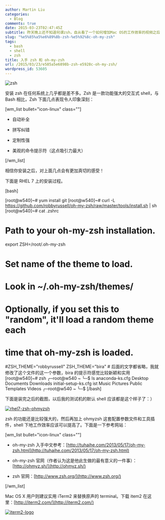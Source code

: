 ```yaml
---
author: Martin Liu
categories:
  - Blog
comments: true
date: 2015-03-23T02:47:45Z
subtitle: 昨天晚上还不知道何谓zsh，自从看了一个如何增加Mac OS的工作效率的视频之后，开始折腾这个shell。后来还发现它可以安装和配置在Linux，而且效果基本是一样的。所谓要装13，就装的像一点把。入手zsh应该可以增加Demo的绚丽程度，不仅工作方便了，而且观众YY的空间更大了一点：）哈哈
slug: "%e5%85%a5%e6%89%8b-zsh-%e5%92%8c-oh-my-zsh"
tags:
  - bash
  - shell
  - zsh
title: 入手 zsh 和 oh-my-zsh
url: /2015/03/23/e585a5e6898b-zsh-e5928c-oh-my-zsh/
wordpress_id: 53605
---
```


![zsh](http://7bv9gn.com1.z0.glb.clouddn.com/wp-content/uploads/2015/03/zsh.gif)

安装 zsh 在任何系统上几乎都是差不多。Zsh 是一款功能强大的交互式 shell，与 Bash 相比，Zsh 下面几点表现令人印象深刻：

[wm_list bullet="icon-linux" class=""]

- 自动补全

- 拼写纠错

- 定制性强

- 美观的命令提示符（这点吸引力最大）

[/wm_list]

相信你安装之后，对上面几点会有更加真切的感受！

下面是 RHEL 7 上的安装过程。

[bash]

[root@w540]~# yum install git
[root@w540]~# curl -L https://github.com/robbyrussell/oh-my-zsh/raw/master/tools/install.sh | sh
[root@w540]~# cat .zshrc

# Path to your oh-my-zsh installation.

export ZSH=/root/.oh-my-zsh

# Set name of the theme to load.

# Look in ~/.oh-my-zsh/themes/

# Optionally, if you set this to "random", it'll load a random theme each

# time that oh-my-zsh is loaded.

#ZSH_THEME="robbyrussell"
ZSH_THEME="bira" # 后面的文字都省略，我就修改了这个文件的这一个参数，bira 的提示符感觉比较新颖和实用
[root@w540]~# zsh
╭─root@w540 ~
╰─$ ls
anaconda-ks.cfg Desktop Documents Downloads initial-setup-ks.cfg ist Music Pictures Public Templates Videos
╭─root@w540 ~
╰─$
[/bash]

下面是装完之后的截图，以后我的测试机的默认 shell 应该都是这个样子了：）

[![rhel7-zsh-ohmyzsh](http://7bv9gn.com1.z0.glb.clouddn.com/wp-content/uploads/2015/03/rhel7-zsh-ohmyzsh.jpg)](http://7bv9gn.com1.z0.glb.clouddn.com/wp-content/uploads/2015/03/rhel7-zsh-ohmyzsh.jpg)

zsh 的功能还是比较强大的，然后再加上 ohmyzsh 这套配置参数文件和工具插件，shell 下地工作效率应该可以提高了。下面是一下参考网站：

[wm_list bullet="icon-linux" class=""]

- oh-my-zsh 入手中文参考：[http://tuhaihe.com/2013/05/17/oh-my-zsh.html](http://tuhaihe.com/2013/05/17/oh-my-zsh.html)

- oh-my-zsh 官网（作者认为这是他此生做的最有意义的一件事）：[http://ohmyz.sh/](http://ohmyz.sh/)

- zsh 官网：[http://www.zsh.org/](http://www.zsh.org/)

[/wm_list]

Mac OS X 用户则建议实用 iTerm2 来替换原声的 terminal。下载 item2 在这里：[http://iterm2.com/](http://iterm2.com/)

[![iterm2-logo](http://7bv9gn.com1.z0.glb.clouddn.com/wp-content/uploads/2015/03/iterm2-logo.jpg)](http://7bv9gn.com1.z0.glb.clouddn.com/wp-content/uploads/2015/03/iterm2-logo.jpg)
